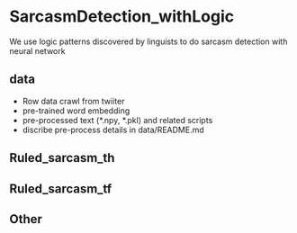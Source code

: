 # SarcasmDetection_withLogic
We use logic patterns discovered by linguists to do sarcasm detection with neural network

## data
- Row data crawl from twiiter
- pre-trained word embedding
- pre-processed text (*.npy, *.pkl) and  related scripts
- discribe pre-process details in data/README.md

## Ruled_sarcasm_th

## Ruled_sarcasm_tf

## Other

